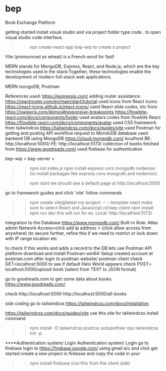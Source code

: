 # bep
Book Exchange Platform

getting started
install visual studio and via project folder type code . to open visual studio code interface.
>> npx create-react-app bep-wip
to create a project

Vite (pronounced as wheat) is a French word for fast!

MERN stands for MongoDB, Express, React, and Node.js, which are the key technologies used in the stack:Together, these technologies enable the development of modern full-stack web applications.

MERN mongoDB, Postman

References used:
https://expressjs.com/
adding router assistance:
https://reactrouter.com/en/main/start/tutorial
used icons from React Icons:
https://react-icons.github.io/react-icons/
used React slide codes, etc from 
https://swiperjs.com/demos#responsive-breakpoints
https://flowbite-react.com/docs/components/footer
used avatars codes from flowbite React
https://flowbite-react.com/docs/components/avatar
used CSS framework from tailwindcss
https://tailwindcss.com/docs/guides/vite
used Postman for getting and posting API workflow request to MondoDB database
used backend DB using MongoDB
https://cloud.mongodb.com/
localhost
BE: http://localhost:5000/
FE: http://localhost:5173/
collection of books fetched from https://www.goodreads.com/
used firebase for authentication

bep-wip > bep-server >
>>npm init
>>index.js
>>npm install express cors mongodb nodemon
(to install packages like express cors mongodb and nodemon)

>>npm start
we should see a default page at http://localhost:5000

go to framework guides and click 'vite'
follow commands
>>npm create vite@latest my-project -- --template react
make sure to select React and Javascript
cd bep-client
>>npm install
>>npm run dev
this will run for ex. Local:   http://localhost:5173/

integration to the Database
https://www.mongodb.com/
Built-in Role: Atlas admin
Network Access>click add ip address > (click allow access from anywhere) (to secure further, refine this if we need to restrict or lock down with IP range location etc

to check if this works and adds a record to the DB lets use Postman API platform
download and install Postman-win64-Setup
created account at postman.com
after login to postman website/ postman client
check GET>localhost:5000 
to see if default Helo World appears
check POST> localhost:5000/upload-book (select from TEXT to JSON format)

go to goodreads.com to get some data about books
https://www.goodreads.com/ 

check http://localhost:5000
http://localhost:5000/all-books

side coding
go to tailwindcss
https://tailwindcss.com/docs/installation

https://tailwindcss.com/docs/guides/vite use this site for tailwindcss install command
>>npm install -D tailwindcss postcss autoprefixer
>>npx tailwindcss init -p


****Authentication system/ Login
Authentication system/ Login
go to firebase
login to https://firebase.google.com/
using gmail a/c and click get started
create a new project in firebase and copy the code in your 
>>npm install firebase (run this from the client side)

